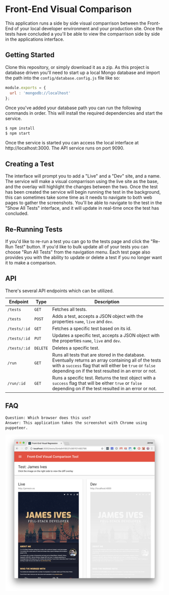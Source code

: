 # Front-End Visual Comparison
This application runs a side by side visual comparrison between the Front-End of your local developer environment and your production site. Once the tests have concluded a you'll be able to view the comparrison side by side in the applications interface.

## Getting Started
Clone this repository, or simply download it as a zip. As this project is database driven you'll need to start up a local Mongo database and import the path into the `config/database.config.js` file like so:

```javascript
module.exports = {
  url : 'mongodb://localhost'
};
```

Once you've added your database path you can run the following commands in order. This will install the required dependencies and start the service.

```shell
$ npm install
$ npm start
```

Once the service is started you can access the local interface at http://localhost:3000. The API service runs on port 9090.

## Creating a Test
The interface will prompt you to add a "Live" and a "Dev" site, and a name. The service will make a visual comparrison using the live site as the base, and the overlay will highlight the changes between the two. Once the test has been created the service will begin running the test in the background, this can sometimes take some time as it needs to navigate to both web pages to gather the screenshots. You'll be able to navigate to the test in the "Show All Tests" interface, and it will update in real-time once the test has concluded. 

## Re-Running Tests
If you'd like to re-run a test you can go to the tests page and click the "Re-Run Test" button. If you'd like to bulk update all of your tests you can choose "Run All Tests" from the navigation menu. Each test page also provides you with the ability to update or delete a test if you no longer want it to make a comparison.

## API
There's several API endpoints which can be utilized.

| Endpoint | Type | Description |
| ------------- | ------------- | ------------- |
| `/tests`  | `GET` | Fetches all tests. |
| `/tests`  | `POST` | Adds a test, accepts a JSON object with the properties `name`, `live` and `dev`. |
| `/tests/:id`  | `GET` | Fetches a specific test based on its id. |
| `/tests/:id`  | `PUT`  | Updates a specific test, accepts a JSON object with the properties `name`, `live` and `dev`. |
| `/tests/:id`  | `DELETE`  | Deletes a specific test. |
| `/run`  | `GET`  | Runs all tests that are stored in the database. Eventually returns an array containing all of the tests with a `success` flag that will either be `true` or `false` depending on if the test resulted in an error or not. |
| `/run/:id`  | `GET`  | Runs a specific test. Returns the test object with a `success` flag that will be either `true` or `false` depending on if the test resulted in an error or not. |


## FAQ
```
Question: Which browser does this use?
Answer: This application takes the screenshot with Chrome using puppeteer. 
```

![Screenshot](screenshot.png)
